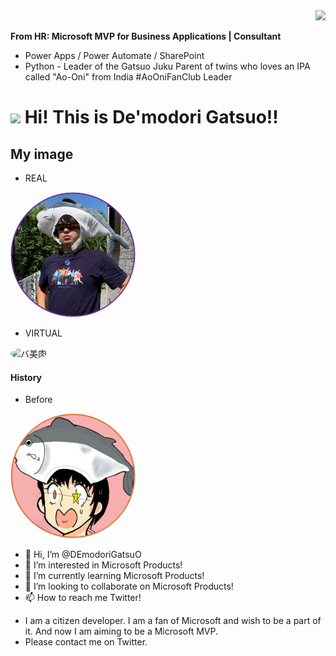<div align="right">
  <img src="https://komarev.com/ghpvc/?username=DemodoriGatsuo" />
</div>

**From HR: Microsoft MVP for Business Applications | Consultant**
- Power Apps / Power Automate / SharePoint
- Python - Leader of the Gatsuo Juku
Parent of twins who loves an IPA called "Ao-Oni" from India #AoOniFanClub Leader

# <img src="https://media.giphy.com/media/hvRJCLFzcasrR4ia7z/giphy.gif" width="28"> Hi! This is De'modori Gatsuo!!

## My image
 - REAL
<img src="/asset/RealAvatar.png" alt="REAL" style="border-radius: 50%; width: 200px; height: 200px;">

- VIRTUAL
<img src="https://pbs.twimg.com/profile_images/1807909418010566656/SEmp8tKd_400x400.jpg" alt="バ美肉" style="border-radius: 50%; width: 200px; height: 200px;">

#### History

- Before
<img src="/asset/before.png" alt="バ美肉" style="border-radius: 50%; width: 200px; height: 200px;">

- 👋 Hi, I’m @DEmodoriGatsuO
- 👀 I’m interested in Microsoft Products!
- 🌱 I’m currently learning Microsoft Products!
- 💞️ I’m looking to collaborate on Microsoft Products!
- 📫 How to reach me Twitter!

* I am a citizen developer.
I am a fan of Microsoft and wish to be a part of it.
And now I am aiming to be a Microsoft MVP.
* Please contact me on Twitter.

